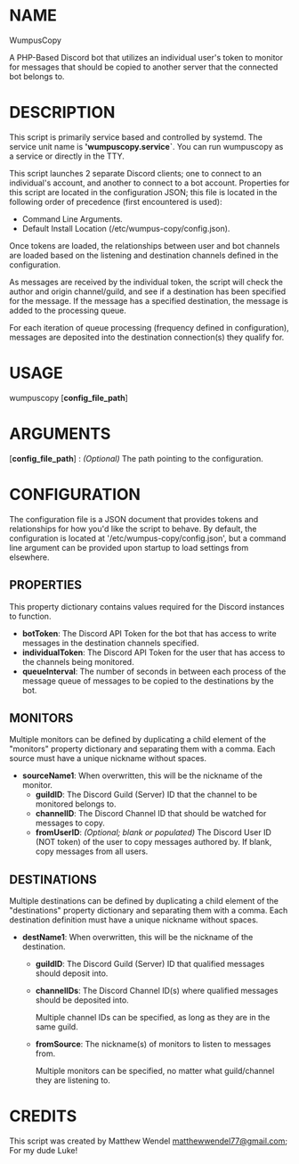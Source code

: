 # NAME
WumpusCopy

A PHP-Based Discord bot that utilizes an individual user's token to monitor for messages that should be copied to another server that the connected bot belongs to.

# DESCRIPTION

This script is primarily service based and controlled by systemd. The service unit name is **'wumpuscopy.service`**. You can run wumpuscopy as a service or directly in the TTY.

This script launches 2 separate Discord clients; one to connect to an individual's account, and another to connect to a bot account.
Properties for this script are located in the configuration JSON; this file is located in the following order of precedence (first encountered is used):

 - Command Line Arguments.
 - Default Install Location (/etc/wumpus-copy/config.json).
 
Once tokens are loaded, the relationships between user and bot channels are loaded based on the listening and destination channels defined in the configuration.

As messages are received by the individual token, the script will check the author and origin channel/guild, and see if a destination has been specified for the message.
If the message has a specified destination, the message is added to the processing queue.

For each iteration of queue processing (frequency defined in configuration), messages are deposited into the destination connection(s) they qualify for.

# USAGE
wumpuscopy [**config_file_path**]

# ARGUMENTS
[**config_file_path**]
:   *(Optional)* The path pointing to the configuration.

# CONFIGURATION
The configuration file is a JSON document that provides tokens and relationships for how you'd like the script to behave. By default, the configuration is located at '/etc/wumpus-copy/config.json', but a command line argument can be provided upon startup to load settings from elsewhere.

## PROPERTIES
This property dictionary contains values required for the Discord instances to function.

  - **botToken**: The Discord API Token for the bot that has access to write messages in the destination channels specified. 
  - **individualToken**: The Discord API Token for the user that has access to the channels being monitored. 
  - **queueInterval**: The number of seconds in between each process of the message queue of messages to be copied to the destinations by the bot.

## MONITORS
Multiple monitors can be defined by duplicating a child element of the "monitors" property dictionary and separating them with a comma.
Each source must have a unique nickname without spaces.

  - **sourceName1**: When overwritten, this will be the nickname of the monitor. 
    - **guildID**: The Discord Guild (Server) ID that the channel to be monitored belongs to.
    - **channelID**: The Discord Channel ID that should be watched for messages to copy.
    - **fromUserID**: *(Optional; blank or populated)* The Discord User ID (NOT token) of the user to copy messages authored by. If blank, copy messages from all users.


## DESTINATIONS
Multiple destinations can be defined by duplicating a child element of the "destinations" property dictionary and separating them with a comma.
Each destination definition must have a unique nickname without spaces.

  - **destName1**: When overwritten, this will be the nickname of the destination.
    - **guildID**: The Discord Guild (Server) ID that qualified messages should deposit into.
    - **channelIDs**: The Discord Channel ID(s) where qualified messages should be deposited into.
    
      Multiple channel IDs can be specified, as long as they are in the same guild.

    - **fromSource**: The nickname(s) of monitors to listen to messages from.
    
      Multiple monitors can be specified, no matter what guild/channel they are listening to.

# CREDITS
This script was created by Matthew Wendel <matthewwendel77@gmail.com>; For my dude Luke!